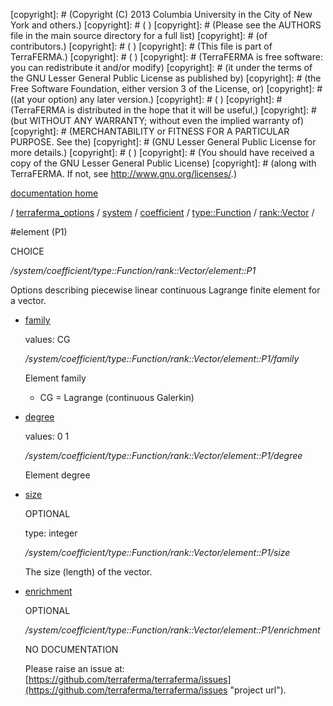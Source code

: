 [copyright]: # (Copyright (C) 2013 Columbia University in the City of New York and others.)
[copyright]: # ( )
[copyright]: # (Please see the AUTHORS file in the main source directory for a full list)
[copyright]: # (of contributors.)
[copyright]: # ( )
[copyright]: # (This file is part of TerraFERMA.)
[copyright]: # ( )
[copyright]: # (TerraFERMA is free software: you can redistribute it and/or modify)
[copyright]: # (it under the terms of the GNU Lesser General Public License as published by)
[copyright]: # (the Free Software Foundation, either version 3 of the License, or)
[copyright]: # ((at your option) any later version.)
[copyright]: # ( )
[copyright]: # (TerraFERMA is distributed in the hope that it will be useful,)
[copyright]: # (but WITHOUT ANY WARRANTY; without even the implied warranty of)
[copyright]: # (MERCHANTABILITY or FITNESS FOR A PARTICULAR PURPOSE. See the)
[copyright]: # (GNU Lesser General Public License for more details.)
[copyright]: # ( )
[copyright]: # (You should have received a copy of the GNU Lesser General Public License)
[copyright]: # (along with TerraFERMA. If not, see <http://www.gnu.org/licenses/>.)

[documentation home](https://github.com/terraferma/terraferma/wiki/Documentation)

/ [terraferma_options](../../../../../terraferma_options.md) / [system](../../../../system.md) / [coefficient](../../../coefficient.md) / [type::Function](../../type__Function.md) / [rank::Vector](../rank__Vector.md) /

#element (P1)

CHOICE 

*/system/coefficient/type::Function/rank::Vector/element::P1*

Options describing piecewise linear continuous Lagrange finite element for a vector.

* [family](element__P1/family.md "child")

    values: CG

    */system/coefficient/type::Function/rank::Vector/element::P1/family*

    Element family
    
    - CG = Lagrange (continuous Galerkin)

* [degree](element__P1/degree.md "child")

    values: 0 1

    */system/coefficient/type::Function/rank::Vector/element::P1/degree*

    Element degree

* [size](element__P1/size.md "child")

    OPTIONAL 

    type: integer

    */system/coefficient/type::Function/rank::Vector/element::P1/size*

    The size (length) of the vector.

* [enrichment](element__P1/enrichment.md "child")

    OPTIONAL 

    */system/coefficient/type::Function/rank::Vector/element::P1/enrichment*

    NO DOCUMENTATION

    Please raise an issue at: [https://github.com/terraferma/terraferma/issues](https://github.com/terraferma/terraferma/issues "project url").

[autogenerated]: # (This file was automatically generated from the schema file:/home/cwilson/repos/github/TerraFERMA/TerraFERMA/buckettools/schemas/element.rng.)

